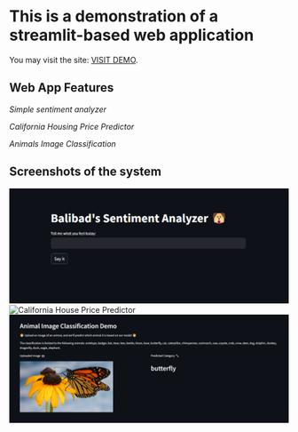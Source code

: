 # This is a demonstration of a streamlit-based web application
You may visit the site: [VISIT DEMO](https://mlportfolio.streamlit.app/).

## Web App Features

_Simple sentiment analyzer_

_California Housing Price Predictor_

_Animals Image Classification_

## Screenshots of the system

![Basic Sentiment Analyzer](sentiment_analyzer.png)
![California House Price Predictor](house_price_predictor.png)
![Animal Image Classification](animal_classification.png)

